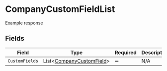 # CompanyCustomFieldList

Example response


## Fields

| Field                                                                     | Type                                                                      | Required                                                                  | Description                                                               |
| ------------------------------------------------------------------------- | ------------------------------------------------------------------------- | ------------------------------------------------------------------------- | ------------------------------------------------------------------------- |
| `CustomFields`                                                            | List<[CompanyCustomField](../../Models/Components/CompanyCustomField.md)> | :heavy_minus_sign:                                                        | N/A                                                                       |